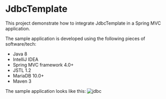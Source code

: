 # JdbcTemplate
This project demonstrate how to integrate JdbcTemplate in a Spring MVC application.

The sample application is developed using the following pieces of software/tech:
+ Java 8
+ IntelliJ IDEA
+ Spring MVC framework 4.0+
+ JSTL 1.2
+ MariaDB 10.0+
+ Maven 3

The sample application looks like this:
![jdbc][jdbc]

[jdbc]:http://7xom3t.com1.z0.glb.clouddn.com/browser_pic.png